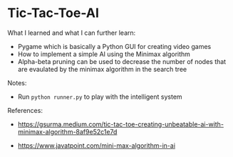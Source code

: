 # Tic-Tac-Toe-AI

What I learned and what I can further learn:

- Pygame which is basically a Python GUI for creating video games
- How to implement a simple AI using the Minimax algorithm
- Alpha-beta pruning can be used to decrease the number of nodes that are evaulated by the minimax algorithm in the search tree

Notes:

- Run ```python runner.py``` to play with the intelligent system

References:

- https://gsurma.medium.com/tic-tac-toe-creating-unbeatable-ai-with-minimax-algorithm-8af9e52c1e7d

- https://www.javatpoint.com/mini-max-algorithm-in-ai
